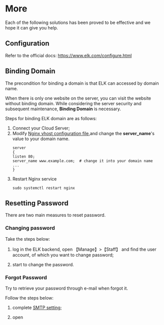 # More

Each of the following solutions has been proved to be effective and we hope it can give you help.

## Configuration 

Refer to the official docs: https://www.elk.com/configure.html

## Binding Domain

The precondition for binding a domain is that ELK can accessed by domain name.

When there is only one website on the server, you can visit the website without binding domain. While considering the server security and subsequent maintenance, **Binding Domain** is necessary.

Steps for binding ELK domain are as follows:

1. Connect your Cloud Server;
2. Modify [Nginx vhost configuration file](/stack-components.md#nginx),and change the **server_name**'s value to your domain name.
   ```text
   server
   {
   listen 80;
   server_name www.example.com;  # change it into your domain name
   ...
   }
   ```
3. Restart Nginx service
   ```
   sudo systemctl restart nginx
   ```

## Resetting Password

There are two main measures to reset password.

### Changing password

Take the steps below:

1. log in the ELK backend, open 【Manage】>【Staff】 and find the user account, of which you want to change password;

2. start to change the password.

### Forgot Password

Try to retrieve your password through e-mail when forgot it.

Follow the steps below:

1. complete [SMTP setting](/solution-smtp.md);

2. open

